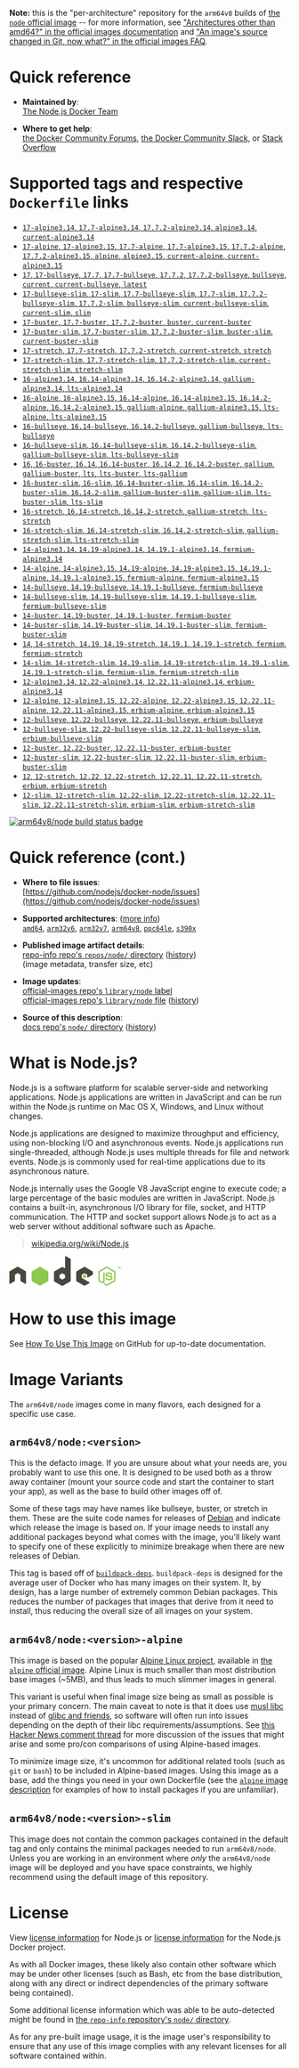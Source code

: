 <!--

********************************************************************************

WARNING:

    DO NOT EDIT "node/README.md"

    IT IS AUTO-GENERATED

    (from the other files in "node/" combined with a set of templates)

********************************************************************************

-->

**Note:** this is the "per-architecture" repository for the `arm64v8` builds of [the `node` official image](https://hub.docker.com/_/node) -- for more information, see ["Architectures other than amd64?" in the official images documentation](https://github.com/docker-library/official-images#architectures-other-than-amd64) and ["An image's source changed in Git, now what?" in the official images FAQ](https://github.com/docker-library/faq#an-images-source-changed-in-git-now-what).

# Quick reference

-	**Maintained by**:  
	[The Node.js Docker Team](https://github.com/nodejs/docker-node)

-	**Where to get help**:  
	[the Docker Community Forums](https://forums.docker.com/), [the Docker Community Slack](https://dockr.ly/slack), or [Stack Overflow](https://stackoverflow.com/search?tab=newest&q=docker)

# Supported tags and respective `Dockerfile` links

-	[`17-alpine3.14`, `17.7-alpine3.14`, `17.7.2-alpine3.14`, `alpine3.14`, `current-alpine3.14`](https://github.com/nodejs/docker-node/blob/6e8f32de3f620833e563e9f2b427d50055783801/17/alpine3.14/Dockerfile)
-	[`17-alpine`, `17-alpine3.15`, `17.7-alpine`, `17.7-alpine3.15`, `17.7.2-alpine`, `17.7.2-alpine3.15`, `alpine`, `alpine3.15`, `current-alpine`, `current-alpine3.15`](https://github.com/nodejs/docker-node/blob/6e8f32de3f620833e563e9f2b427d50055783801/17/alpine3.15/Dockerfile)
-	[`17`, `17-bullseye`, `17.7`, `17.7-bullseye`, `17.7.2`, `17.7.2-bullseye`, `bullseye`, `current`, `current-bullseye`, `latest`](https://github.com/nodejs/docker-node/blob/6e8f32de3f620833e563e9f2b427d50055783801/17/bullseye/Dockerfile)
-	[`17-bullseye-slim`, `17-slim`, `17.7-bullseye-slim`, `17.7-slim`, `17.7.2-bullseye-slim`, `17.7.2-slim`, `bullseye-slim`, `current-bullseye-slim`, `current-slim`, `slim`](https://github.com/nodejs/docker-node/blob/6e8f32de3f620833e563e9f2b427d50055783801/17/bullseye-slim/Dockerfile)
-	[`17-buster`, `17.7-buster`, `17.7.2-buster`, `buster`, `current-buster`](https://github.com/nodejs/docker-node/blob/6e8f32de3f620833e563e9f2b427d50055783801/17/buster/Dockerfile)
-	[`17-buster-slim`, `17.7-buster-slim`, `17.7.2-buster-slim`, `buster-slim`, `current-buster-slim`](https://github.com/nodejs/docker-node/blob/6e8f32de3f620833e563e9f2b427d50055783801/17/buster-slim/Dockerfile)
-	[`17-stretch`, `17.7-stretch`, `17.7.2-stretch`, `current-stretch`, `stretch`](https://github.com/nodejs/docker-node/blob/6e8f32de3f620833e563e9f2b427d50055783801/17/stretch/Dockerfile)
-	[`17-stretch-slim`, `17.7-stretch-slim`, `17.7.2-stretch-slim`, `current-stretch-slim`, `stretch-slim`](https://github.com/nodejs/docker-node/blob/6e8f32de3f620833e563e9f2b427d50055783801/17/stretch-slim/Dockerfile)
-	[`16-alpine3.14`, `16.14-alpine3.14`, `16.14.2-alpine3.14`, `gallium-alpine3.14`, `lts-alpine3.14`](https://github.com/nodejs/docker-node/blob/6e8f32de3f620833e563e9f2b427d50055783801/16/alpine3.14/Dockerfile)
-	[`16-alpine`, `16-alpine3.15`, `16.14-alpine`, `16.14-alpine3.15`, `16.14.2-alpine`, `16.14.2-alpine3.15`, `gallium-alpine`, `gallium-alpine3.15`, `lts-alpine`, `lts-alpine3.15`](https://github.com/nodejs/docker-node/blob/6e8f32de3f620833e563e9f2b427d50055783801/16/alpine3.15/Dockerfile)
-	[`16-bullseye`, `16.14-bullseye`, `16.14.2-bullseye`, `gallium-bullseye`, `lts-bullseye`](https://github.com/nodejs/docker-node/blob/6e8f32de3f620833e563e9f2b427d50055783801/16/bullseye/Dockerfile)
-	[`16-bullseye-slim`, `16.14-bullseye-slim`, `16.14.2-bullseye-slim`, `gallium-bullseye-slim`, `lts-bullseye-slim`](https://github.com/nodejs/docker-node/blob/6e8f32de3f620833e563e9f2b427d50055783801/16/bullseye-slim/Dockerfile)
-	[`16`, `16-buster`, `16.14`, `16.14-buster`, `16.14.2`, `16.14.2-buster`, `gallium`, `gallium-buster`, `lts`, `lts-buster`, `lts-gallium`](https://github.com/nodejs/docker-node/blob/6e8f32de3f620833e563e9f2b427d50055783801/16/buster/Dockerfile)
-	[`16-buster-slim`, `16-slim`, `16.14-buster-slim`, `16.14-slim`, `16.14.2-buster-slim`, `16.14.2-slim`, `gallium-buster-slim`, `gallium-slim`, `lts-buster-slim`, `lts-slim`](https://github.com/nodejs/docker-node/blob/6e8f32de3f620833e563e9f2b427d50055783801/16/buster-slim/Dockerfile)
-	[`16-stretch`, `16.14-stretch`, `16.14.2-stretch`, `gallium-stretch`, `lts-stretch`](https://github.com/nodejs/docker-node/blob/6e8f32de3f620833e563e9f2b427d50055783801/16/stretch/Dockerfile)
-	[`16-stretch-slim`, `16.14-stretch-slim`, `16.14.2-stretch-slim`, `gallium-stretch-slim`, `lts-stretch-slim`](https://github.com/nodejs/docker-node/blob/6e8f32de3f620833e563e9f2b427d50055783801/16/stretch-slim/Dockerfile)
-	[`14-alpine3.14`, `14.19-alpine3.14`, `14.19.1-alpine3.14`, `fermium-alpine3.14`](https://github.com/nodejs/docker-node/blob/6e8f32de3f620833e563e9f2b427d50055783801/14/alpine3.14/Dockerfile)
-	[`14-alpine`, `14-alpine3.15`, `14.19-alpine`, `14.19-alpine3.15`, `14.19.1-alpine`, `14.19.1-alpine3.15`, `fermium-alpine`, `fermium-alpine3.15`](https://github.com/nodejs/docker-node/blob/6e8f32de3f620833e563e9f2b427d50055783801/14/alpine3.15/Dockerfile)
-	[`14-bullseye`, `14.19-bullseye`, `14.19.1-bullseye`, `fermium-bullseye`](https://github.com/nodejs/docker-node/blob/6e8f32de3f620833e563e9f2b427d50055783801/14/bullseye/Dockerfile)
-	[`14-bullseye-slim`, `14.19-bullseye-slim`, `14.19.1-bullseye-slim`, `fermium-bullseye-slim`](https://github.com/nodejs/docker-node/blob/6e8f32de3f620833e563e9f2b427d50055783801/14/bullseye-slim/Dockerfile)
-	[`14-buster`, `14.19-buster`, `14.19.1-buster`, `fermium-buster`](https://github.com/nodejs/docker-node/blob/6e8f32de3f620833e563e9f2b427d50055783801/14/buster/Dockerfile)
-	[`14-buster-slim`, `14.19-buster-slim`, `14.19.1-buster-slim`, `fermium-buster-slim`](https://github.com/nodejs/docker-node/blob/6e8f32de3f620833e563e9f2b427d50055783801/14/buster-slim/Dockerfile)
-	[`14`, `14-stretch`, `14.19`, `14.19-stretch`, `14.19.1`, `14.19.1-stretch`, `fermium`, `fermium-stretch`](https://github.com/nodejs/docker-node/blob/6e8f32de3f620833e563e9f2b427d50055783801/14/stretch/Dockerfile)
-	[`14-slim`, `14-stretch-slim`, `14.19-slim`, `14.19-stretch-slim`, `14.19.1-slim`, `14.19.1-stretch-slim`, `fermium-slim`, `fermium-stretch-slim`](https://github.com/nodejs/docker-node/blob/6e8f32de3f620833e563e9f2b427d50055783801/14/stretch-slim/Dockerfile)
-	[`12-alpine3.14`, `12.22-alpine3.14`, `12.22.11-alpine3.14`, `erbium-alpine3.14`](https://github.com/nodejs/docker-node/blob/6e8f32de3f620833e563e9f2b427d50055783801/12/alpine3.14/Dockerfile)
-	[`12-alpine`, `12-alpine3.15`, `12.22-alpine`, `12.22-alpine3.15`, `12.22.11-alpine`, `12.22.11-alpine3.15`, `erbium-alpine`, `erbium-alpine3.15`](https://github.com/nodejs/docker-node/blob/6e8f32de3f620833e563e9f2b427d50055783801/12/alpine3.15/Dockerfile)
-	[`12-bullseye`, `12.22-bullseye`, `12.22.11-bullseye`, `erbium-bullseye`](https://github.com/nodejs/docker-node/blob/6e8f32de3f620833e563e9f2b427d50055783801/12/bullseye/Dockerfile)
-	[`12-bullseye-slim`, `12.22-bullseye-slim`, `12.22.11-bullseye-slim`, `erbium-bullseye-slim`](https://github.com/nodejs/docker-node/blob/6e8f32de3f620833e563e9f2b427d50055783801/12/bullseye-slim/Dockerfile)
-	[`12-buster`, `12.22-buster`, `12.22.11-buster`, `erbium-buster`](https://github.com/nodejs/docker-node/blob/6e8f32de3f620833e563e9f2b427d50055783801/12/buster/Dockerfile)
-	[`12-buster-slim`, `12.22-buster-slim`, `12.22.11-buster-slim`, `erbium-buster-slim`](https://github.com/nodejs/docker-node/blob/6e8f32de3f620833e563e9f2b427d50055783801/12/buster-slim/Dockerfile)
-	[`12`, `12-stretch`, `12.22`, `12.22-stretch`, `12.22.11`, `12.22.11-stretch`, `erbium`, `erbium-stretch`](https://github.com/nodejs/docker-node/blob/6e8f32de3f620833e563e9f2b427d50055783801/12/stretch/Dockerfile)
-	[`12-slim`, `12-stretch-slim`, `12.22-slim`, `12.22-stretch-slim`, `12.22.11-slim`, `12.22.11-stretch-slim`, `erbium-slim`, `erbium-stretch-slim`](https://github.com/nodejs/docker-node/blob/6e8f32de3f620833e563e9f2b427d50055783801/12/stretch-slim/Dockerfile)

[![arm64v8/node build status badge](https://img.shields.io/jenkins/s/https/doi-janky.infosiftr.net/job/multiarch/job/arm64v8/job/node.svg?label=arm64v8/node%20%20build%20job)](https://doi-janky.infosiftr.net/job/multiarch/job/arm64v8/job/node/)

# Quick reference (cont.)

-	**Where to file issues**:  
	[https://github.com/nodejs/docker-node/issues](https://github.com/nodejs/docker-node/issues)

-	**Supported architectures**: ([more info](https://github.com/docker-library/official-images#architectures-other-than-amd64))  
	[`amd64`](https://hub.docker.com/r/amd64/node/), [`arm32v6`](https://hub.docker.com/r/arm32v6/node/), [`arm32v7`](https://hub.docker.com/r/arm32v7/node/), [`arm64v8`](https://hub.docker.com/r/arm64v8/node/), [`ppc64le`](https://hub.docker.com/r/ppc64le/node/), [`s390x`](https://hub.docker.com/r/s390x/node/)

-	**Published image artifact details**:  
	[repo-info repo's `repos/node/` directory](https://github.com/docker-library/repo-info/blob/master/repos/node) ([history](https://github.com/docker-library/repo-info/commits/master/repos/node))  
	(image metadata, transfer size, etc)

-	**Image updates**:  
	[official-images repo's `library/node` label](https://github.com/docker-library/official-images/issues?q=label%3Alibrary%2Fnode)  
	[official-images repo's `library/node` file](https://github.com/docker-library/official-images/blob/master/library/node) ([history](https://github.com/docker-library/official-images/commits/master/library/node))

-	**Source of this description**:  
	[docs repo's `node/` directory](https://github.com/docker-library/docs/tree/master/node) ([history](https://github.com/docker-library/docs/commits/master/node))

# What is Node.js?

Node.js is a software platform for scalable server-side and networking applications. Node.js applications are written in JavaScript and can be run within the Node.js runtime on Mac OS X, Windows, and Linux without changes.

Node.js applications are designed to maximize throughput and efficiency, using non-blocking I/O and asynchronous events. Node.js applications run single-threaded, although Node.js uses multiple threads for file and network events. Node.js is commonly used for real-time applications due to its asynchronous nature.

Node.js internally uses the Google V8 JavaScript engine to execute code; a large percentage of the basic modules are written in JavaScript. Node.js contains a built-in, asynchronous I/O library for file, socket, and HTTP communication. The HTTP and socket support allows Node.js to act as a web server without additional software such as Apache.

> [wikipedia.org/wiki/Node.js](https://en.wikipedia.org/wiki/Node.js)

![logo](https://raw.githubusercontent.com/docker-library/docs/01c12653951b2fe592c1f93a13b4e289ada0e3a1/node/logo.png)

# How to use this image

See [How To Use This Image](https://github.com/nodejs/docker-node/blob/master/README.md#how-to-use-this-image) on GitHub for up-to-date documentation.

# Image Variants

The `arm64v8/node` images come in many flavors, each designed for a specific use case.

## `arm64v8/node:<version>`

This is the defacto image. If you are unsure about what your needs are, you probably want to use this one. It is designed to be used both as a throw away container (mount your source code and start the container to start your app), as well as the base to build other images off of.

Some of these tags may have names like bullseye, buster, or stretch in them. These are the suite code names for releases of [Debian](https://wiki.debian.org/DebianReleases) and indicate which release the image is based on. If your image needs to install any additional packages beyond what comes with the image, you'll likely want to specify one of these explicitly to minimize breakage when there are new releases of Debian.

This tag is based off of [`buildpack-deps`](https://hub.docker.com/_/buildpack-deps/). `buildpack-deps` is designed for the average user of Docker who has many images on their system. It, by design, has a large number of extremely common Debian packages. This reduces the number of packages that images that derive from it need to install, thus reducing the overall size of all images on your system.

## `arm64v8/node:<version>-alpine`

This image is based on the popular [Alpine Linux project](https://alpinelinux.org), available in [the `alpine` official image](https://hub.docker.com/_/alpine). Alpine Linux is much smaller than most distribution base images (~5MB), and thus leads to much slimmer images in general.

This variant is useful when final image size being as small as possible is your primary concern. The main caveat to note is that it does use [musl libc](https://musl.libc.org) instead of [glibc and friends](https://www.etalabs.net/compare_libcs.html), so software will often run into issues depending on the depth of their libc requirements/assumptions. See [this Hacker News comment thread](https://news.ycombinator.com/item?id=10782897) for more discussion of the issues that might arise and some pro/con comparisons of using Alpine-based images.

To minimize image size, it's uncommon for additional related tools (such as `git` or `bash`) to be included in Alpine-based images. Using this image as a base, add the things you need in your own Dockerfile (see the [`alpine` image description](https://hub.docker.com/_/alpine/) for examples of how to install packages if you are unfamiliar).

## `arm64v8/node:<version>-slim`

This image does not contain the common packages contained in the default tag and only contains the minimal packages needed to run `arm64v8/node`. Unless you are working in an environment where *only* the `arm64v8/node` image will be deployed and you have space constraints, we highly recommend using the default image of this repository.

# License

View [license information](https://github.com/nodejs/node/blob/master/LICENSE) for Node.js or [license information](https://github.com/nodejs/docker-node/blob/master/LICENSE) for the Node.js Docker project.

As with all Docker images, these likely also contain other software which may be under other licenses (such as Bash, etc from the base distribution, along with any direct or indirect dependencies of the primary software being contained).

Some additional license information which was able to be auto-detected might be found in [the `repo-info` repository's `node/` directory](https://github.com/docker-library/repo-info/tree/master/repos/node).

As for any pre-built image usage, it is the image user's responsibility to ensure that any use of this image complies with any relevant licenses for all software contained within.

